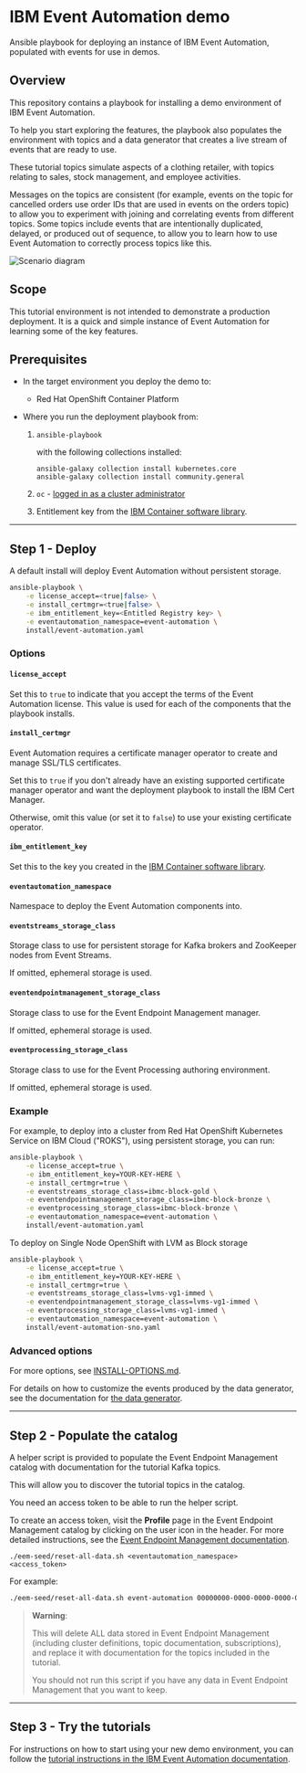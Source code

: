 # IBM Event Automation demo

Ansible playbook for deploying an instance of IBM Event Automation, populated with events for use in demos.

## Overview

This repository contains a playbook for installing a demo environment of IBM Event Automation.

To help you start exploring the features, the playbook also populates the environment with topics and a data generator that creates a live stream of events that are ready to use.

These tutorial topics simulate aspects of a clothing retailer, with topics relating to sales, stock management, and employee activities.

Messages on the topics are consistent (for example, events on the topic for cancelled orders use order IDs that are used in events on the orders topic) to allow you to experiment with joining and correlating events from different topics. Some topics include events that are intentionally duplicated, delayed, or produced out of sequence, to allow you to learn how to use Event Automation to correctly process topics like this.

![Scenario diagram](./docs/scenario.png)

## Scope

This tutorial environment is not intended to demonstrate a production deployment. It is a quick and simple instance of Event Automation for learning some of the key features.

## Prerequisites

- In the target environment you deploy the demo to:

    - Red Hat OpenShift Container Platform

- Where you run the deployment playbook from:

    1. `ansible-playbook`

        with the following collections installed:
        ```
        ansible-galaxy collection install kubernetes.core
        ansible-galaxy collection install community.general
        ```

    2. `oc` - [logged in as a cluster administrator](https://docs.openshift.com/container-platform/4.12/cli_reference/openshift_cli/getting-started-cli.html#cli-logging-in_cli-developer-commands)

    3.  Entitlement key from the [IBM Container software library](https://myibm.ibm.com/products-services/containerlibrary).

---

## Step 1 - Deploy

A default install will deploy Event Automation without persistent storage.

```sh
ansible-playbook \
    -e license_accept=<true|false> \
    -e install_certmgr=<true|false> \
    -e ibm_entitlement_key=<Entitled Registry key> \
    -e eventautomation_namespace=event-automation \
    install/event-automation.yaml
```

### Options

#### `license_accept`

Set this to `true` to indicate that you accept the terms of the Event Automation license. This value is used for each of the components that the playbook installs.

#### `install_certmgr`

Event Automation requires a certificate manager operator to create and manage SSL/TLS certificates.

Set this to `true` if you don't already have an existing supported certificate manager operator and want the deployment playbook to install the IBM Cert Manager.

Otherwise, omit this value (or set it to `false`) to use your existing certificate operator.

#### `ibm_entitlement_key`

Set this to the key you created in the [IBM Container software library](https://myibm.ibm.com/products-services/containerlibrary).

#### `eventautomation_namespace`

Namespace to deploy the Event Automation components into.

#### `eventstreams_storage_class`

Storage class to use for persistent storage for Kafka brokers and ZooKeeper nodes from Event Streams.

If omitted, ephemeral storage is used.

#### `eventendpointmanagement_storage_class`

Storage class to use for the Event Endpoint Management manager.

If omitted, ephemeral storage is used.

#### `eventprocessing_storage_class`

Storage class to use for the Event Processing authoring environment.

If omitted, ephemeral storage is used.

### Example

For example, to deploy into a cluster from Red Hat OpenShift Kubernetes Service on IBM Cloud ("ROKS"), using persistent storage, you can run:

```sh
ansible-playbook \
    -e license_accept=true \
    -e ibm_entitlement_key=YOUR-KEY-HERE \
    -e install_certmgr=true \
    -e eventstreams_storage_class=ibmc-block-gold \
    -e eventendpointmanagement_storage_class=ibmc-block-bronze \
    -e eventprocessing_storage_class=ibmc-block-bronze \
    -e eventautomation_namespace=event-automation \
    install/event-automation.yaml
```

To deploy on Single Node OpenShift with LVM as Block storage

```sh
ansible-playbook \
    -e license_accept=true \
    -e ibm_entitlement_key=YOUR-KEY-HERE \
    -e install_certmgr=true \
    -e eventstreams_storage_class=lvms-vg1-immed \
    -e eventendpointmanagement_storage_class=lvms-vg1-immed \
    -e eventprocessing_storage_class=lvms-vg1-immed \
    -e eventautomation_namespace=event-automation \
    install/event-automation-sno.yaml
```

### Advanced options

For more options, see [INSTALL-OPTIONS.md](./INSTALL-OPTIONS.md).

For details on how to customize the events produced by the data generator, see the documentation for [the data generator](https://github.com/IBM/kafka-connect-loosehangerjeans-source/).

---

## Step 2 - Populate the catalog

A helper script is provided to populate the Event Endpoint Management catalog with documentation for the tutorial Kafka topics.

This will allow you to discover the tutorial topics in the catalog.

You need an access token to be able to run the helper script.

To create an access token, visit the **Profile** page in the Event Endpoint Management catalog by clicking on the user icon in the header. For more detailed instructions, see the [Event Endpoint Management documentation](https://ibm.github.io/event-automation/eem/security/api-tokens/#creating-a-token).

`./eem-seed/reset-all-data.sh <eventautomation_namespace>  <access_token>`

For example:
```sh
./eem-seed/reset-all-data.sh event-automation 00000000-0000-0000-0000-000000000000
```

> **Warning**:
>
> This will delete ALL data stored in Event Endpoint Management (including cluster definitions, topic documentation, subscriptions), and replace it with documentation for the topics included in the tutorial.
>
> You should not run this script if you have any data in Event Endpoint Management that you want to keep.
>

---

## Step 3 - Try the tutorials

For instructions on how to start using your new demo environment, you can follow the [tutorial instructions in the IBM Event Automation documentation](https://ibm.biz/ea-tutorials).

